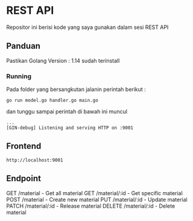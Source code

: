 # REST API

Repositor ini berisi kode yang saya gunakan dalam sesi REST API

## Panduan

Pastikan Golang Version : 1.14 sudah terinstall

### Running

Pada folder yang bersangkutan jalanin perintah berikut :

```
go run model.go handler.go main.go
```

dan tunggu sampai perintah di bawah ini muncul

```
...
[GIN-debug] Listening and serving HTTP on :9001
```

## Frontend

```
http://localhost:9001
```

## Endpoint

GET /material - Get all material
GET /material/:id - Get specific material
POST /material - Create new material
PUT /material/:id - Update material
PATCH /material/:id - Release material
DELETE /material/:id - Delete material
